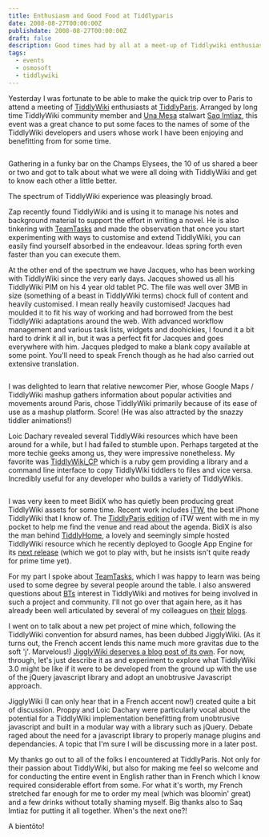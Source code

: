 ```yaml
---
title: Enthusiasm and Good Food at Tiddlyparis
date: 2008-08-27T00:00:00Z
publishdate: 2008-08-27T00:00:00Z
draft: false
description: Good times had by all at a meet-up of Tiddlywiki enthusiasts in Paris
tags:
  - events
  - osmosoft
  - tiddlywiki
---
```


Yesterday I was fortunate to be able to make the quick trip over to Paris to attend a meeting of <a href="http://tiddlywiki.com" title="TiddlyWiki - a reusable non-linear personal web notebook">TiddlyWiki</a> enthusiasts at <a href="http://upcoming.yahoo.com/event/1028826/" title="TiddlyParis (TiddlyWiki get together) at Culture Biere (Tuesday August 26, 2008) - Upcoming">TiddlyParis</a>. Arranged by long time TiddlyWiki community member and <a href="http://unamesa.org">Una Mesa</a> stalwart <a href="http://lewcid.org">Saq Imtiaz</a>, this event was a great chance to put some faces to the names of some of the TiddlyWiki developers and users whose work I have been enjoying and benefitting from for some time.


<img src="https://farm4.static.flickr.com/3131/2803239794_6a48afbdc3.jpg" alt="">
<!--more-->


<p>Gathering in a funky bar on the Champs Elysees, the 10 of us shared a beer or two and got to talk about what we were all doing with TiddlyWiki and get to know each other a little better.</p>

<p>The spectrum of TiddlyWiki experience was pleasingly broad.</p>

<p>Zap recently found TiddlyWiki and is using it to manage his notes and background material to support the effort in writing a novel. He is also tinkering with <a href="http://getteamtasks.com">TeamTasks</a> and made the observation that once you start experimenting with ways to customise and extend TiddlyWiki, you can easily find yourself absorbed in the endeavour. Ideas spring forth even faster than you can execute them.</p>

<p>At the other end of the spectrum we have Jacques, who has been working with TiddlyWiki since the very early days.  Jacques showed us all his TiddlyWiki PIM on his 4 year old tablet PC. The file was well over 3MB in size (something of a beast in TiddlyWiki terms) chock full of content and heavily customised. I  mean really heavily customised!  Jacques had moulded it to fit his way of working and had borrowed from the best TiddlyWiki adaptations around the web. With advanced workflow management and various task lists, widgets and doohickies, I found it a bit hard to drink it all in, but it was a perfect fit for Jacques and goes everywhere with him.  Jacques pledged to make a blank copy available at some point. You'll need to speak French though as he had also carried out extensive translation.</p>

<figure><img alt="" src="https://farm4.static.flickr.com/3013/2802391393_d939f28c9a.jpg" /> </figure>

<p>I was delighted to learn that relative newcomer Pier, whose Google Maps / TiddlyWiki mashup gathers information about popular activities and movements around Paris, chose TiddlyWiki primarily because of its ease of use as a mashup platform. Score!  (He was also attracted by the snazzy tiddler animations!)</p>

<p>Loic Dachary revealed several TiddlyWiki resources which have been around for a while, but I had failed to stumble upon. Perhaps targeted at the more techie geeks among us, they were impressive nonetheless. My favorite was <a href="http://tiddlywikicp.dachary.org/">TiddlyWiki_CP</a> which is a ruby gem providing a library and a command line interface to copy TiddlyWiki tiddlers to files and vice versa. Incredibly useful for any developer who builds a variety of TiddlyWikis.</p>

<figure><img alt="" src="https://farm4.static.flickr.com/3209/2802391055_ca4fe53d4e.jpg" /> </figure>


<p>I was very keen to meet BidiX who has quietly been producing great TiddlyWiki assets for some time. Recent work includes <a href="http://itw.bidix.info/">iTW</a>, the best iPhone TiddlyWiki that I know of. The <a href="http://itw.bidix.info/tiddlyparis/">TiddlyParis edition</a> of iTW went with me in my pocket to help me find the venue and read about the agenda.  BidiX is also the man behind <a href="http://tiddlyhome.bidix.info">TiddlyHome</a>, a lovely and seemingly simple hosted TiddlyWiki resource which he recently deployed to Google App Engine for its <a href="http://th2.bidix.info/">next release</a> (which we got to play with, but he insists isn't quite ready for prime time yet).</p>

<p>For my part I spoke about <a href="http://getteamtasks.com">TeamTasks</a>, which I was happy to learn was being used to some degree by several people around the table. I also answered questions about <a href="http://bt.com">BTs</a> interest in TiddlyWiki and motives for being involved in such a project and community.  I'll not go over that again here, as it has already been well articulated by several of my colleagues on <a href="http://jermolene.com/2008/08/13/what-is-the-point-of-osmosoft/">their</a> <a href="http://philwhitehouse.blogspot.com/2008/01/managing-open-source-projects.html">blogs</a>.</p>

<p>I went on to talk about a new pet project of mine which, following the TiddlyWiki convention for absurd names, has been dubbed JigglyWiki. (As it turns out, the French accent lends this name much more gravitas due to the soft 'j'. Marvelous!)  <a href="/blog/announcing-jigglywiki-a-tiddlywiki-experiment-with-jquery">JigglyWiki deserves a blog post of its own</a>. For now, through, let's just describe it as and experiment to explore what TiddlyWiki 3.0 might be like if it were to be developed from the ground up with the use of the jQuery javascript library and adopt an unobtrusive Javascript approach. </p>

<p>JigglyWiki (I can only hear that in a French accent now!) created quite a bit of discussion.  Proppy and Loic Dachary were particularly vocal about the potential for a TiddlyWiki implementation benefitting from unobtrusive javascript and built in a modular way with a library such as jQuery.  Debate raged about the need for a javascript library to properly manage plugins and dependancies. A topic that I'm sure I will be discussing more in a later post.</p>

<p>My thanks go out to all of the folks I encountered at TiddlyParis. Not only for their passion about TiddlyWiki, but also for making me feel so welcome and for conducting the entire event in English rather than in French which I know required considerable effort from some.  For what it's worth, my French stretched far enough for me to order my meal (which was bloomin' great) and a few drinks without totally shaming myself. Big thanks also to Saq Imtiaz for putting it all together. When's the next one?!</p>

<p>A bient&ocirc;to!</p>

